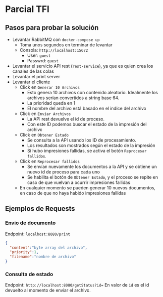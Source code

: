 # Parcial TFI

## Pasos para probar la solución
- Levantar RabbitMQ con `docker-compose up` 
	- Toma unos segundos en terminar de levantar
	- Consola: `http://localhost:15672` 
		- User: `guest`
		- Passwrd: `guest`
- Levantar el servicio API rest (`rest-service`), ya que es quien crea los canales de las colas
- Levantar el print server
- Levantar el cliente
	- Click en `Generar 10 Archivos`
		- Esto genera 10 archivos con contenido aleatorio. Idealmente los archivos serían convertidos a string base 64.
		- La prioridad queda en 1
		- El nombre del archivo está basado en el indice del archivo
	- Click en `Enviar Archivos`
		- La API rest devuelve el id de proceso.
		- Con este ID podemos buscar el estado de la impresión del archivo
	- Click en `Obtener Estado`
		- Se consulta a la API usando los ID de procesamiento.
		- Los resultados son mostrados según el estado de la impresión
		- Si hubo impresiones fallidas, se activa el botón `Reprocesar fallidos`.
	- Click en `Reprocesar fallidos`
		- Se envían nuevamente los documentos a la API y se obtiene un nuevo id de proceso para cada uno
		- Se habilita el botón de `Obtener Estado`, y el proceso se repite en caso de que vuelvan a ocurrir impresiones fallidas
	- En cualquier momento se pueden generar 10 nuevos documentos, en caso de que no haya habido impresiones fallidas

## Ejemplos de Requests
### Envio de documento
Endpoint: `localhost:8080/print`
```json
{
  "content":"byte array del archivo",
  "priority":1,
  "filename":"nombre de archivo"
}
```

### Consulta de estado
Endpoint: `http://localhost:8080/getStatus?id=`
En valor de `id` es el id devuelto al momento de enviar el archivo.
